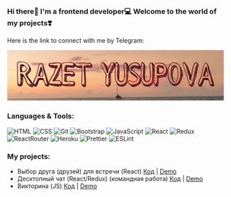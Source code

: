 ### Hi there👋 I'm a frontend developer💻 Welcome to the world of my projects❣️
Here is the link to connect with me by Telegram:

[![Header](https://github.com/wonder-girl92/wonder-girl92/blob/main/assets/logo.jpg)](https://t.me/Razet13)

### Languages & Tools:
![HTML](https://img.shields.io/badge/-Html-E85E2A?style=for-the-badge&logo=html5&logoColor=F8F9F9)
![CSS](https://img.shields.io/badge/-Css-blue?style=for-the-badge&logo=css3&logoColor=F8F9F9)
![Git](https://img.shields.io/badge/-Git-grey?style=for-the-badge&logo=git&logoColor=orange)
![Bootstrap](https://img.shields.io/badge/-Bootstrap-8249C1?style=for-the-badge&logo=bootstrap&logoColor=F8F9F9)
![JavaScript](https://img.shields.io/badge/-JavaScript-grey?style=for-the-badge&logo=javascript&logoColor=yellow)
![React](https://img.shields.io/badge/-React-black?style=for-the-badge&logo=react&logoColor=1FDDF3)
![Redux](https://img.shields.io/badge/-Redux-lightgrey?style=for-the-badge&logo=redux&logoColor=purple)
![ReactRouter](https://img.shields.io/badge/-ReactRouter-grey?style=for-the-badge&logo=react-router&logoColor=red)
![Heroku](https://img.shields.io/badge/-Heroku-8249C1?style=for-the-badge&logo=heroku&logoColor=white)
![Prettier](https://img.shields.io/badge/-Prettier-grey?style=for-the-badge&logo=prettier&logoColor=orange)
![ESLint](https://img.shields.io/badge/-ESLint-lightgrey?style=for-the-badge&logo=eslint&logoColor=1F67F3)

### My projects:
- Выбор друга (друзей) для встречи (React) [Код](https://github.com/wonder-girl92/fast-company) | [Demo](https://wonder-girl92.github.io/fast-company/)
- Десктопный чат (React/Redux) (командная работа) [Код](https://github.com/wonder-girl92/react-chat) | [Demo](https://react-redux-chat-p.herokuapp.com/)
- Викторина (JS) [Код](https://github.com/wonder-girl92/quiz-on-JS) | [Demo](https://wonder-girl92.github.io/quiz-on-JS/)
